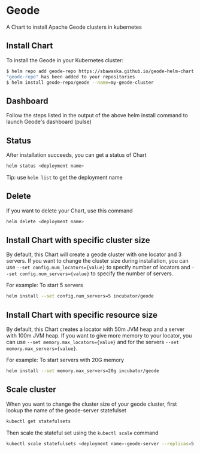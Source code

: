 # Geode
A Chart to install Apache Geode clusters in kubernetes

## Install Chart
To install the Geode in your Kubernetes cluster:

```bash
$ helm repo add geode-repo https://sbawaska.github.io/geode-helm-chart
"geode-repo" has been added to your repositories
$ helm install geode-repo/geode --name=my-geode-cluster
```

## Dashboard
Follow the steps listed in the output of the above helm install command to launch Geode's dashboard (pulse)

## Status
After installation succeeds, you can get a status of Chart

```bash
helm status <deployment name>
```
Tip: use `helm list` to get the deployment name

## Delete
If you want to delete your Chart, use this command
```bash
helm delete <deployment name>
```

## Install Chart with specific cluster size
By default, this Chart will create a geode cluster with one locator and 3 servers. If you want to change the cluster size during installation, you can use `--set config.num_locators={value}` to specify number of locators and `--set config.num_servers={value}` to specify the number of servers.

For example:
To start 5 servers

```bash
helm install --set config.num_servers=5 incubator/geode
```

## Install Chart with specific resource size
By default, this Chart creates a locator with 50m JVM heap and a server with 100m JVM heap. If you want to give more memory to your locator, you can use `--set memory.max_locators={value}` and for the servers `--set memory.max_servers={value}`.

For example:
To start servers with 20G memory

```bash
helm install --set memory.max_servers=20g incubator/geode
```

## Scale cluster
When you want to change the cluster size of your geode cluster, first lookup the name of the geode-server statefulset

```bash
kubectl get statefulsets
```
Then scale the stateful set using the `kubectl scale` command
```bash
kubectl scale statefulsets <deployment name>-geode-server --replicas=5
```
